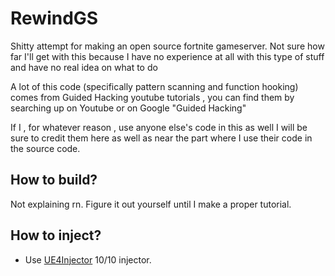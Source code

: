 # RewindGS

Shitty attempt for making an open source fortnite gameserver. Not sure how far I'll get with this because I have no experience at all with this type of stuff and have no real idea on what to do

A lot of this code (specifically pattern scanning and function hooking) comes from Guided Hacking youtube tutorials , you can find them by searching up on Youtube or on Google "Guided Hacking" 

If I , for whatever reason , use anyone else's code in this as well I will be sure to credit them here as well as near the part where I use their code in the source code.

## How to build?

Not explaining rn. Figure it out yourself until I make a proper tutorial.

## How to inject?

- Use [UE4Injector](https://github.com/Zebratic/UE4Injector) 10/10 injector. 
